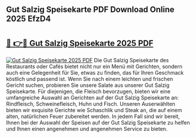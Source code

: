 ## Gut Salzig Speisekarte PDF Download Online 2025 EfzD4

# <h2><a href="http://gc9nqs.nevu.top/?p=Gut+Salzig+Speisekarte">🔗 👉🔴 Gut Salzig Speisekarte 2025 PDF</a></h2>

[![Gut Salzig Speisekarte 2025 PDF](https://i.imgur.com/dBaPXMq.png)](http://gc9nqs.nevu.top/?p=Gut+Salzig+Speisekarte)
Die Gut Salzig Speisekarte des Restaurants oder Cafés bietet nicht nur ein Menü mit Gerichten, sondern auch eine Gelegenheit für Sie, etwas zu finden, das für Ihren Geschmack köstlich und passend ist. Wenn Sie nach einem leichten und frischen Gericht suchen, probieren Sie unsere Salate aus unserer Gut Salzig Speisekarte. Für diejenigen, die Fleisch bevorzugen, bieten wir eine umfangreiche Auswahl an Gerichten auf der Gut Salzig Speisekarte an: Rindfleisch, Schweinefleisch, Huhn und Fisch. Unseren Auserwählten bieten wir exquisite Gerichte wie Schaschlik und Steak an, die auf einem alten, natürlichen Feuer zubereitet werden. In jedem Fall sind wir bereit, Ihnen bei der Auswahl der Speisen auf der Gut Salzig Speisekarte zu helfen und Ihnen einen angenehmen und angenehmen Service zu bieten.
